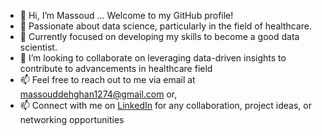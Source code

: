 - 👋 Hi, I’m Massoud ... Welcome to my GitHub profile!
- 👀 Passionate about data science, particularly in the field of healthcare.
- 🌱 Currently focused on developing my skills to become a good data scientist.
- 💞️ I’m looking to collaborate on leveraging data-driven insights to contribute to advancements in healthcare field
- 📫 Feel free to reach out to me via email at massouddehghan1274@gmail.com or,
- 📫 Connect with me on [LinkedIn](https://www.linkedin.com/in/massouddehghan) for any collaboration, project ideas, or networking opportunities
